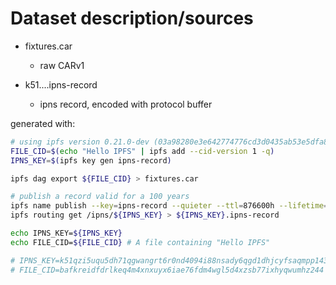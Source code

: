 # Dataset description/sources

- fixtures.car
  - raw CARv1

- k51....ipns-record
  - ipns record, encoded with protocol buffer

generated with:

```sh
# using ipfs version 0.21.0-dev (03a98280e3e642774776cd3d0435ab53e5dfa867)
FILE_CID=$(echo "Hello IPFS" | ipfs add --cid-version 1 -q)
IPNS_KEY=$(ipfs key gen ipns-record)

ipfs dag export ${FILE_CID} > fixtures.car

# publish a record valid for a 100 years
ipfs name publish --key=ipns-record --quieter --ttl=876600h --lifetime=876600h /ipfs/${FILE_CID}
ipfs routing get /ipns/${IPNS_KEY} > ${IPNS_KEY}.ipns-record

echo IPNS_KEY=${IPNS_KEY}
echo FILE_CID=${FILE_CID} # A file containing "Hello IPFS"

# IPNS_KEY=k51qzi5uqu5dh71qgwangrt6r0nd4094i88nsady6qgd1dhjcyfsaqmpp143ab
# FILE_CID=bafkreidfdrlkeq4m4xnxuyx6iae76fdm4wgl5d4xzsb77ixhyqwumhz244 # A file containing Hello IPFS
```
